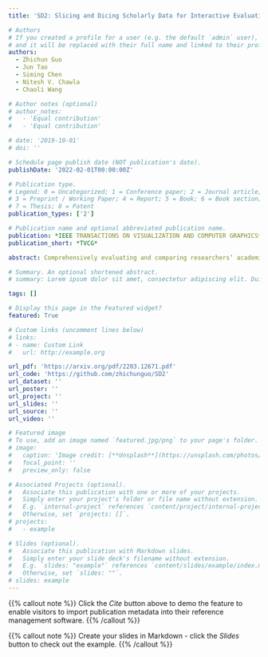 ```yaml
---
title: 'SD2: Slicing and Dicing Scholarly Data for Interactive Evaluation of Academic Performance'

# Authors
# If you created a profile for a user (e.g. the default `admin` user), write the username (folder name) here
# and it will be replaced with their full name and linked to their profile.
authors:
  - Zhichun Guo
  - Jun Tao
  - Siming Chen
  - Nitesh V. Chawla
  - Chaoli Wang

# Author notes (optional)
# author_notes:
#   - 'Equal contribution'
#   - 'Equal contribution'

# date: '2019-10-01'
# doi: ''

# Schedule page publish date (NOT publication's date).
publishDate: '2022-02-01T00:00:00Z'

# Publication type.
# Legend: 0 = Uncategorized; 1 = Conference paper; 2 = Journal article;
# 3 = Preprint / Working Paper; 4 = Report; 5 = Book; 6 = Book section;
# 7 = Thesis; 8 = Patent
publication_types: ['2']

# Publication name and optional abbreviated publication name.
publication: *IEEE TRANSACTIONS ON VISUALIZATION AND COMPUTER GRAPHICS*
publication_short: *TVCG*

abstract: Comprehensively evaluating and comparing researchers’ academic performance is complicated due to the intrinsic complexity of scholarly data. Different scholarly evaluation tasks often require the publication and citation data to be investigated in various manners. In this paper, we present an interactive visualization framework, SD2, to enable flexible data partition and composition to support various analysis requirements within a single system. SD2 features the hierarchical histogram, a novel visual representation for flexibly slicing and dicing the data, allowing different aspects of scholarly performance to be studied and compared. We also leverage the state-of-the-art set visualization technique to select individual researchers or combine multiple scholars for comprehensive visual comparison. We conduct multiple rounds of expert evaluation to study the effectiveness and usability of SD2 and revise the design and system implementation accordingly. The effectiveness of SD2 is demonstrated via multiple usage scenarios with each aiming to answer a specific, commonly raised question.

# Summary. An optional shortened abstract.
# summary: Lorem ipsum dolor sit amet, consectetur adipiscing elit. Duis posuere tellus ac convallis placerat. Proin tincidunt magna sed ex sollicitudin condimentum.

tags: []

# Display this page in the Featured widget?
featured: True

# Custom links (uncomment lines below)
# links:
# - name: Custom Link
#   url: http://example.org

url_pdf: 'https://arxiv.org/pdf/2203.12671.pdf'
url_code: 'https://github.com/zhichunguo/SD2'
url_dataset: ''
url_poster: ''
url_project: ''
url_slides: ''
url_source: ''
url_video: ''

# Featured image
# To use, add an image named `featured.jpg/png` to your page's folder.
# image:
#   caption: 'Image credit: [**Unsplash**](https://unsplash.com/photos/pLCdAaMFLTE)'
#   focal_point: ''
#   preview_only: false

# Associated Projects (optional).
#   Associate this publication with one or more of your projects.
#   Simply enter your project's folder or file name without extension.
#   E.g. `internal-project` references `content/project/internal-project/index.md`.
#   Otherwise, set `projects: []`.
# projects:
#   - example

# Slides (optional).
#   Associate this publication with Markdown slides.
#   Simply enter your slide deck's filename without extension.
#   E.g. `slides: "example"` references `content/slides/example/index.md`.
#   Otherwise, set `slides: ""`.
# slides: example
---
```


{{% callout note %}}
Click the _Cite_ button above to demo the feature to enable visitors to import publication metadata into their reference management software.
{{% /callout %}}

{{% callout note %}}
Create your slides in Markdown - click the _Slides_ button to check out the example.
{{% /callout %}}

<!-- [pdf](https://dl.acm.org/doi/pdf/10.1145/3340531.3411981)[code](https://github.com/zhichunguo/GraSeq) -->
<!-- Supplementary notes can be added here, including [code, math, and images](https://wowchemy.com/docs/writing-markdown-latex/). -->

